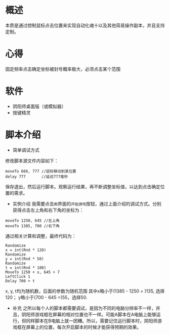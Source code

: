 # 概述
本质是通过控制鼠标点击位置来实现自动化魂十以及其他简易操作副本，并且支持定制。

# 心得
固定频率点击确定坐标被封号概率极大，必须点击某个范围

# 软件
* 阴阳师桌面版（或模拟器）
* 按键精灵

# 脚本介绍

* 简单调试方式

修改脚本源文件内容如下：
```
moveTo 666, 777 //鼠标移动到某位置
delay 777       //延迟777毫秒
```
保存退出，然后运行脚本。观察运行结果，再不断调整坐标值，以达到点击确定位置的需求。

* 实例介绍
我需要点击`痴`界面的`开始游戏`按钮，通过上面介绍的调试方式。分别获得点击左上角和右下角的坐标为：
```
moveTo 1250, 645 //左上角
moveTo 1385, 700 //右下角
```
通过相关计算和调整，最终代码为：
```
Randomize
x = int(Rnd * 120) 
Randomize
y = int(Rnd * 50)
Randomize
t = int(Rnd * 100)
MoveTo 1250 + x, 645 + 7
LeftClick 1
Delay 700 + t
```
x, y, t均为随机数，后面的参数为随机范围
其中x略小于(1385 - 1250 = )135, 选择120；
y略小于(700 - 645 =)55，选择50.

* 补充
之所以每个人的脚本都需要调试，是因为不同的电脑分辨率不一样，并且，阴阳师游戏框在屏幕的相对位置也不一样。可能A脚本在A电脑上能够运行，但同样脚本在B电脑上就一团糟。所以，需要记住运行脚本时，阴阳师游戏框在屏幕上的位置，每次开启脚本的时候才能获得预期的效果。
